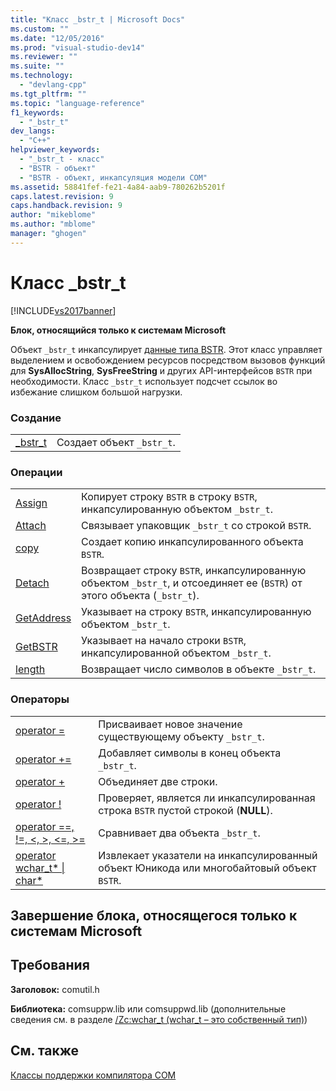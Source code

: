 ```yaml
---
title: "Класс _bstr_t | Microsoft Docs"
ms.custom: ""
ms.date: "12/05/2016"
ms.prod: "visual-studio-dev14"
ms.reviewer: ""
ms.suite: ""
ms.technology: 
  - "devlang-cpp"
ms.tgt_pltfrm: ""
ms.topic: "language-reference"
f1_keywords: 
  - "_bstr_t"
dev_langs: 
  - "C++"
helpviewer_keywords: 
  - "_bstr_t - класс"
  - "BSTR - объект"
  - "BSTR - объект, инкапсуляция модели COM"
ms.assetid: 58841fef-fe21-4a84-aab9-780262b5201f
caps.latest.revision: 9
caps.handback.revision: 9
author: "mikeblome"
ms.author: "mblome"
manager: "ghogen"
---
```

# Класс _bstr_t
[!INCLUDE[vs2017banner](../assembler/inline/includes/vs2017banner.md)]

**Блок, относящийся только к системам Microsoft**  
  
 Объект `_bstr_t` инкапсулирует [данные типа BSTR](http://msdn.microsoft.com/ru-ru/1b2d7d2c-47af-4389-a6b6-b01b7e915228).  Этот класс управляет выделением и освобождением ресурсов посредством вызовов функций для **SysAllocString**, **SysFreeString** и других API\-интерфейсов `BSTR` при необходимости.  Класс `_bstr_t` использует подсчет ссылок во избежание слишком большой нагрузки.  
  
### Создание  
  
|||  
|-|-|  
|[\_bstr\_t](../cpp/bstr-t-bstr-t.md)|Создает объект `_bstr_t`.|  
  
### Операции  
  
|||  
|-|-|  
|[Assign](../cpp/bstr-t-assign.md)|Копирует строку `BSTR` в строку `BSTR`, инкапсулированную объектом `_bstr_t`.|  
|[Attach](../cpp/bstr-t-attach.md)|Связывает упаковщик `_bstr_t` со строкой `BSTR`.|  
|[copy](../cpp/bstr-t-copy.md)|Создает копию инкапсулированного объекта `BSTR`.|  
|[Detach](../cpp/bstr-t-detach.md)|Возвращает строку `BSTR`, инкапсулированную объектом `_bstr_t`, и отсоединяет ее \(`BSTR`\) от этого объекта \(`_bstr_t`\).|  
|[GetAddress](../cpp/bstr-t-getaddress.md)|Указывает на строку `BSTR`, инкапсулированную объектом `_bstr_t`.|  
|[GetBSTR](../Topic/_bstr_t::GetBSTR.md)|Указывает на начало строки `BSTR`, инкапсулированной объектом `_bstr_t`.|  
|[length](../cpp/bstr-t-length.md)|Возвращает число символов в объекте `_bstr_t`.|  
  
### Операторы  
  
|||  
|-|-|  
|[operator \=](../cpp/bstr-t-operator-equal.md)|Присваивает новое значение существующему объекту `_bstr_t`.|  
|[operator \+\=](../cpp/bstr-t-operator-add-equal-plus.md)|Добавляет символы в конец объекта `_bstr_t`.|  
|[operator \+](../cpp/bstr-t-operator-add-equal-plus.md)|Объединяет две строки.|  
|[operator \!](../cpp/bstr-t-operator-logical-not.md)|Проверяет, является ли инкапсулированная строка `BSTR` пустой строкой \(**NULL**\).|  
|[operator \=\=, \!\=, \<, \>, \<\=, \>\=](../cpp/bstr-t-relational-operators.md)|Сравнивает два объекта `_bstr_t`.|  
|[operator wchar\_t\* &#124; char\*](../cpp/bstr-t-wchar-t-star-bstr-t-char-star.md)|Извлекает указатели на инкапсулированный объект Юникода или многобайтовый объект `BSTR`.|  
  
## Завершение блока, относящегося только к системам Microsoft  
  
## Требования  
 **Заголовок:** comutil.h  
  
 **Библиотека:** comsuppw.lib или comsuppwd.lib \(дополнительные сведения см. в разделе [\/Zc:wchar\_t \(wchar\_t – это собственный тип\)](../build/reference/zc-wchar-t-wchar-t-is-native-type.md)\)  
  
## См. также  
 [Классы поддержки компилятора COM](../cpp/compiler-com-support-classes.md)